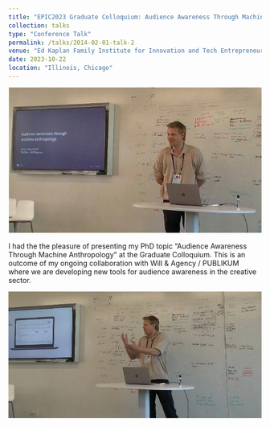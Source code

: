 ```yaml
---
title: "EPIC2023 Graduate Colloquium: Audience Awareness Through Machine Anthropology"
collection: talks
type: "Conference Talk"
permalink: /talks/2014-02-01-talk-2
venue: "Ed Kaplan Family Institute for Innovation and Tech Entrepreneurship"
date: 2023-10-22
location: "Illinois, Chicago"
---
```


![Epic1](/images/EPIC1.jpg)

I had the the pleasure of presenting my PhD topic “Audience Awareness Through Machine Anthropology” at the Graduate Colloquium. This is an outcome of my ongoing collaboration with Will & Agency / PUBLIKUM where we are developing new tools for audience awareness in the creative sector.

![Epic1](/images/hyg.jpg)
